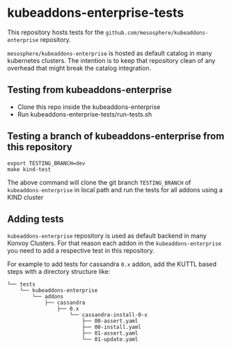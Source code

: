 # kubeaddons-enterprise-tests

This repository hosts tests for the `github.com/mesosphere/kubeaddons-enterprise` repository. 


`mesosphere/kubeaddons-enterprise` is hosted as default catalog in many kubernetes clusters. The intention is to keep that repository clean of any overhead that might break the catalog integration.


## Testing from kubeaddons-enterprise

- Clone this repo inside the kubeaddons-enterprise
- Run kubeaddons-enterprise-tests/run-tests.sh



## Testing a branch of kubeaddons-enterprise from this repository

```
export TESTING_BRANCH=dev
make kind-test
```

The above command will clone the git branch `TESTING_BRANCH` of `kubeaddons-enterprise` in local path and
run the tests for all addons using a KIND cluster


## Adding tests

`kubeaddons-enterprise` repository is used as default backend in many 
Konvoy Clusters. For that reason each addon in the `kubeaddons-enterprise` 
you need to add a respective test in this repository.

For example to add tests for cassandra `0.x` addon, add the KUTTL based 
steps with a directory structure like: 
```
└── tests
    └── kubeaddons-enterprise
        └── addons
            ├── cassandra
                ├── 0.x
                    └── cassandra-install-0-x
                        ├── 00-assert.yaml
                        ├── 00-install.yaml
                        ├── 01-assert.yaml
                        └── 01-update.yaml

```
